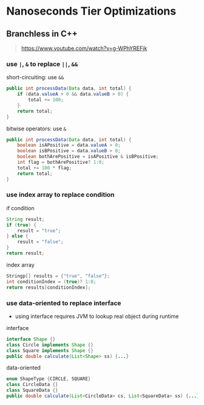 # Nanoseconds Tier Optimizations



## Branchless in C++

> https://www.youtube.com/watch?v=g-WPhYREFjk


### use `|`, `&` to replace  `||`, `&&`

short-circuiting: use `&&`
```java
public int processData(Data data, int total) {
    if (data.valueA > 0 && data.valueB > 0) {
        total += 100;
    }
    return total;
}
```

bitwise operators: use `&`
```java
public int processData(Data data, int total) {
    boolean isAPositive = data.valueA > 0;
    boolean isBPositive = data.valueB > 0;
    boolean bothArePositive = isAPositive & isBPositive;
    int flag = bothArePositive? 1:0;
    total += 100 * flag;
    return total;
}
```


### use index array to replace condition

if condition
```java
String result;
if (true) {
    result = "true";
} else {
    result = "false";
}
return result;
```

index array
```java
Stringp[] results = {"true", "false"};
int conditionIndex = (true)? 1:0;
return results[conditionIndex];
```

### use data-oriented to replace interface

- using interface requires JVM to lookup real object during runtime

interface
```java
interface Shape {}
class Circle implements Shape {}
class Square implements Shape {}
public double calculate(List<Shape> ss) {...}
```

data-oriented
```java
enum ShapeType {CIRCLE, SQUARE}
class CircleData {}
class SquareData {}
public double calculate(List<CircleData> cs, List<SquareData> ss) {...}
```
